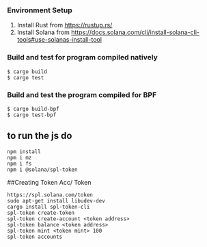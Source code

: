 ### Environment Setup
1. Install Rust from https://rustup.rs/
2. Install Solana from https://docs.solana.com/cli/install-solana-cli-tools#use-solanas-install-tool

### Build and test for program compiled natively
```
$ cargo build
$ cargo test
```

### Build and test the program compiled for BPF
```
$ cargo build-bpf
$ cargo test-bpf
```

## to run the js do 
```
npm install
npm i mz
npm i fs
npm i @solana/spl-token
```

##Creating Token Acc/ Token 
```
https://spl.solana.com/token
sudo apt-get install libudev-dev
cargo install spl-token-cli
spl-token create-token
spl-token create-account <token address>
spl-token balance <token address>
spl-token mint <token mint> 100
spl-token accounts

```
